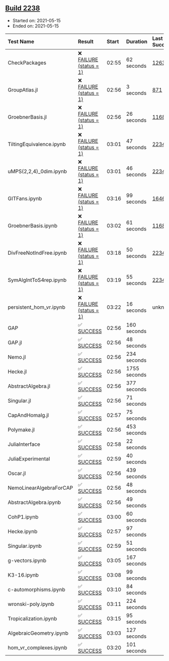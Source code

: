 ## [Build 2238](https://oscarci.mathematik.uni-kl.de/job/oscar-stable/2238/)

* Started on: 2021-05-15
* Ended on: 2021-05-15

| Test Name    | Result | Start | Duration | Last Success | First Failure |
|:-------------|:-------|:------|:---------|:-------------|:--------------|
| CheckPackages | ❌ [FAILURE (status = 1)](https://oscarci.mathematik.uni-kl.de/job/oscar-stable/2238/artifact/logs/build-2238/CheckPackages.log) | 02:55 | 62 seconds | [1263](https://oscarci.mathematik.uni-kl.de/job/oscar-stable/1263/) | [1264](https://oscarci.mathematik.uni-kl.de/job/oscar-stable/1264/) |
| GroupAtlas.jl | ❌ [FAILURE (status = 1)](https://oscarci.mathematik.uni-kl.de/job/oscar-stable/2238/artifact/logs/build-2238/GroupAtlas.jl.log) | 02:56 | 3 seconds | [871](https://oscarci.mathematik.uni-kl.de/job/oscar-stable/871/) | [872](https://oscarci.mathematik.uni-kl.de/job/oscar-stable/872/) |
| GroebnerBasis.jl | ❌ [FAILURE (status = 1)](https://oscarci.mathematik.uni-kl.de/job/oscar-stable/2238/artifact/logs/build-2238/GroebnerBasis.jl.log) | 02:56 | 26 seconds | [1168](https://oscarci.mathematik.uni-kl.de/job/oscar-stable/1168/) | [1169](https://oscarci.mathematik.uni-kl.de/job/oscar-stable/1169/) |
| TiltingEquivalence.ipynb | ❌ [FAILURE (status = 1)](https://oscarci.mathematik.uni-kl.de/job/oscar-stable/2238/artifact/logs/build-2238/TiltingEquivalence.ipynb.log) | 03:01 | 47 seconds | [2234](https://oscarci.mathematik.uni-kl.de/job/oscar-stable/2234/) | [2235](https://oscarci.mathematik.uni-kl.de/job/oscar-stable/2235/) |
| uMPS(2,2,4)_0dim.ipynb | ❌ [FAILURE (status = 1)](https://oscarci.mathematik.uni-kl.de/job/oscar-stable/2238/artifact/logs/build-2238/uMPS-2-2-4-_0dim.ipynb.log) | 03:01 | 46 seconds | [2234](https://oscarci.mathematik.uni-kl.de/job/oscar-stable/2234/) | [2235](https://oscarci.mathematik.uni-kl.de/job/oscar-stable/2235/) |
| GITFans.ipynb | ❌ [FAILURE (status = 1)](https://oscarci.mathematik.uni-kl.de/job/oscar-stable/2238/artifact/logs/build-2238/GITFans.ipynb.log) | 03:16 | 99 seconds | [1646](https://oscarci.mathematik.uni-kl.de/job/oscar-stable/1646/) | [1647](https://oscarci.mathematik.uni-kl.de/job/oscar-stable/1647/) |
| GroebnerBasis.ipynb | ❌ [FAILURE (status = 1)](https://oscarci.mathematik.uni-kl.de/job/oscar-stable/2238/artifact/logs/build-2238/GroebnerBasis.ipynb.log) | 03:02 | 61 seconds | [1168](https://oscarci.mathematik.uni-kl.de/job/oscar-stable/1168/) | [1169](https://oscarci.mathematik.uni-kl.de/job/oscar-stable/1169/) |
| DivFreeNotIndFree.ipynb | ❌ [FAILURE (status = 1)](https://oscarci.mathematik.uni-kl.de/job/oscar-stable/2238/artifact/logs/build-2238/DivFreeNotIndFree.ipynb.log) | 03:18 | 50 seconds | [2234](https://oscarci.mathematik.uni-kl.de/job/oscar-stable/2234/) | [2235](https://oscarci.mathematik.uni-kl.de/job/oscar-stable/2235/) |
| SymAlgIntToS4rep.ipynb | ❌ [FAILURE (status = 1)](https://oscarci.mathematik.uni-kl.de/job/oscar-stable/2238/artifact/logs/build-2238/SymAlgIntToS4rep.ipynb.log) | 03:19 | 55 seconds | [2234](https://oscarci.mathematik.uni-kl.de/job/oscar-stable/2234/) | [2235](https://oscarci.mathematik.uni-kl.de/job/oscar-stable/2235/) |
| persistent_hom_vr.ipynb | ❌ [FAILURE (status = 1)](https://oscarci.mathematik.uni-kl.de/job/oscar-stable/2238/artifact/logs/build-2238/persistent_hom_vr.ipynb.log) | 03:22 | 16 seconds | unknown | unknown |
| GAP | ✅ [SUCCESS](https://oscarci.mathematik.uni-kl.de/job/oscar-stable/2238/artifact/logs/build-2238/GAP.log) | 02:56 | 160 seconds |  |  |
| GAP.jl | ✅ [SUCCESS](https://oscarci.mathematik.uni-kl.de/job/oscar-stable/2238/artifact/logs/build-2238/GAP.jl.log) | 02:56 | 48 seconds |  |  |
| Nemo.jl | ✅ [SUCCESS](https://oscarci.mathematik.uni-kl.de/job/oscar-stable/2238/artifact/logs/build-2238/Nemo.jl.log) | 02:56 | 234 seconds |  |  |
| Hecke.jl | ✅ [SUCCESS](https://oscarci.mathematik.uni-kl.de/job/oscar-stable/2238/artifact/logs/build-2238/Hecke.jl.log) | 02:56 | 1755 seconds |  |  |
| AbstractAlgebra.jl | ✅ [SUCCESS](https://oscarci.mathematik.uni-kl.de/job/oscar-stable/2238/artifact/logs/build-2238/AbstractAlgebra.jl.log) | 02:56 | 377 seconds |  |  |
| Singular.jl | ✅ [SUCCESS](https://oscarci.mathematik.uni-kl.de/job/oscar-stable/2238/artifact/logs/build-2238/Singular.jl.log) | 02:56 | 71 seconds |  |  |
| CapAndHomalg.jl | ✅ [SUCCESS](https://oscarci.mathematik.uni-kl.de/job/oscar-stable/2238/artifact/logs/build-2238/CapAndHomalg.jl.log) | 02:57 | 75 seconds |  |  |
| Polymake.jl | ✅ [SUCCESS](https://oscarci.mathematik.uni-kl.de/job/oscar-stable/2238/artifact/logs/build-2238/Polymake.jl.log) | 02:56 | 453 seconds |  |  |
| JuliaInterface | ✅ [SUCCESS](https://oscarci.mathematik.uni-kl.de/job/oscar-stable/2238/artifact/logs/build-2238/JuliaInterface.log) | 02:58 | 22 seconds |  |  |
| JuliaExperimental | ✅ [SUCCESS](https://oscarci.mathematik.uni-kl.de/job/oscar-stable/2238/artifact/logs/build-2238/JuliaExperimental.log) | 02:59 | 40 seconds |  |  |
| Oscar.jl | ✅ [SUCCESS](https://oscarci.mathematik.uni-kl.de/job/oscar-stable/2238/artifact/logs/build-2238/Oscar.jl.log) | 02:56 | 439 seconds |  |  |
| NemoLinearAlgebraForCAP | ✅ [SUCCESS](https://oscarci.mathematik.uni-kl.de/job/oscar-stable/2238/artifact/logs/build-2238/NemoLinearAlgebraForCAP.log) | 02:56 | 48 seconds |  |  |
| AbstractAlgebra.ipynb | ✅ [SUCCESS](https://oscarci.mathematik.uni-kl.de/job/oscar-stable/2238/artifact/logs/build-2238/AbstractAlgebra.ipynb.log) | 02:56 | 49 seconds |  |  |
| CohP1.ipynb | ✅ [SUCCESS](https://oscarci.mathematik.uni-kl.de/job/oscar-stable/2238/artifact/logs/build-2238/CohP1.ipynb.log) | 03:00 | 60 seconds |  |  |
| Hecke.ipynb | ✅ [SUCCESS](https://oscarci.mathematik.uni-kl.de/job/oscar-stable/2238/artifact/logs/build-2238/Hecke.ipynb.log) | 02:57 | 97 seconds |  |  |
| Singular.ipynb | ✅ [SUCCESS](https://oscarci.mathematik.uni-kl.de/job/oscar-stable/2238/artifact/logs/build-2238/Singular.ipynb.log) | 02:59 | 51 seconds |  |  |
| g-vectors.ipynb | ✅ [SUCCESS](https://oscarci.mathematik.uni-kl.de/job/oscar-stable/2238/artifact/logs/build-2238/g-vectors.ipynb.log) | 03:05 | 167 seconds |  |  |
| K3-16.ipynb | ✅ [SUCCESS](https://oscarci.mathematik.uni-kl.de/job/oscar-stable/2238/artifact/logs/build-2238/K3-16.ipynb.log) | 03:08 | 99 seconds |  |  |
| c-automorphisms.ipynb | ✅ [SUCCESS](https://oscarci.mathematik.uni-kl.de/job/oscar-stable/2238/artifact/logs/build-2238/c-automorphisms.ipynb.log) | 03:10 | 84 seconds |  |  |
| wronski-poly.ipynb | ✅ [SUCCESS](https://oscarci.mathematik.uni-kl.de/job/oscar-stable/2238/artifact/logs/build-2238/wronski-poly.ipynb.log) | 03:11 | 224 seconds |  |  |
| Tropicalization.ipynb | ✅ [SUCCESS](https://oscarci.mathematik.uni-kl.de/job/oscar-stable/2238/artifact/logs/build-2238/Tropicalization.ipynb.log) | 03:15 | 95 seconds |  |  |
| AlgebraicGeometry.ipynb | ✅ [SUCCESS](https://oscarci.mathematik.uni-kl.de/job/oscar-stable/2238/artifact/logs/build-2238/AlgebraicGeometry.ipynb.log) | 03:03 | 127 seconds |  |  |
| hom_vr_complexes.ipynb | ✅ [SUCCESS](https://oscarci.mathematik.uni-kl.de/job/oscar-stable/2238/artifact/logs/build-2238/hom_vr_complexes.ipynb.log) | 03:20 | 101 seconds |  |  |
